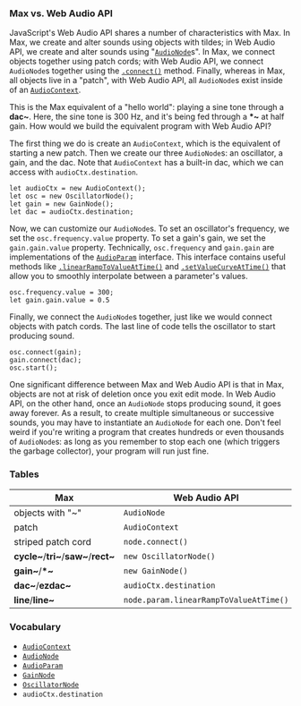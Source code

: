 ### Max vs. Web Audio API

JavaScript's Web Audio API shares a number of characteristics with Max.  In
Max, we create and alter sounds using objects with tildes; in Web Audio API, we
create and alter sounds using
"[`AudioNode`](https://developer.mozilla.org/en-US/docs/Web/API/AudioNode)s".
In Max, we connect objects together using patch cords; with Web Audio API, we
connect `AudioNode`s together using the
[`.connect()`](https://developer.mozilla.org/en-US/docs/Web/API/AudioNode/connect)
method.  Finally, whereas in Max, all objects live in a "patch", with Web Audio
API, all `AudioNode`s exist inside of an
[`AudioContext`](https://developer.mozilla.org/en-US/docs/Web/API/AudioContext).

This is the Max equivalent of a "hello world": playing a sine tone through a
**dac~**.  Here, the sine tone is 300 Hz, and it's being fed through a **\*~**
at half gain.  How would we build the equivalent program with Web Audio API?

The first thing we do is create an `AudioContext`, which is the equivalent of
starting a new patch.  Then we create our three `AudioNode`s: an oscillator, a
gain, and the dac.  Note that `AudioContext` has a built-in dac, which we can
access with `audioCtx.destination`.

	let audioCtx = new AudioContext();
	let osc = new OscillatorNode();
	let gain = new GainNode();
	let dac = audioCtx.destination;

Now, we can customize our `AudioNode`s.  To set an oscillator's frequency, we
set the `osc.frequency.value` property.  To set a gain's gain, we set the
`gain.gain.value` property.  Technically, `osc.frequency` and `gain.gain` are
implementations of the
[`AudioParam`](https://developer.mozilla.org/en-US/docs/Web/API/AudioParam)
interface.  This interface contains useful methods like
[`.linearRampToValueAtTime()`](https://developer.mozilla.org/en-US/docs/Web/API/AudioParam/linearRampToValueAtTime)
and
[`.setValueCurveAtTime()`](https://developer.mozilla.org/en-US/docs/Web/API/AudioParam/setValueCurveAtTime)
that allow you to smoothly interpolate between a parameter's values.

	osc.frequency.value = 300;
	let gain.gain.value = 0.5

Finally, we connect the `AudioNode`s together, just like we would connect
objects with patch cords.  The last line of code tells the oscillator to start
producing sound.

	osc.connect(gain);
	gain.connect(dac);
	osc.start();

One significant difference between Max and Web Audio API is that in Max,
objects are not at risk of deletion once you exit edit mode.  In Web Audio API,
on the other hand, once an `AudioNode` stops producing sound, it goes away
forever.  As a result, to create multiple simultaneous or successive sounds,
you may have to instantiate an `AudioNode` for each one.  Don't feel weird if
you're writing a program that creates hundreds or even thousands of
`AudioNode`s: as long as you remember to stop each one (which triggers the
garbage collector), your program will run just fine.

### Tables

| Max                                    | Web Audio API                          |
| -------------------------------------- | -------------------------------------- |
| objects with "~"                       | `AudioNode`                            |
| patch                                  | `AudioContext`                         |
| striped patch cord                     | `node.connect()`                       |
| **cycle~**/**tri~**/**saw~**/**rect~** | `new OscillatorNode()`                 |
| **gain~**/**\*~**                      | `new GainNode()`                       |
| **dac~**/**ezdac~**                    | `audioCtx.destination`                 |
| **line**/**line~**                     | `node.param.linearRampToValueAtTime()` |


### Vocabulary

- [`AudioContext`](https://developer.mozilla.org/en-US/docs/Web/API/AudioContext)
- [`AudioNode`](https://developer.mozilla.org/en-US/docs/Web/API/AudioNode)
- [`AudioParam`](https://developer.mozilla.org/en-US/docs/Web/API/AudioParam)
- [`GainNode`](https://developer.mozilla.org/en-US/docs/Web/API/GainNode)
- [`OscillatorNode`](https://developer.mozilla.org/en-US/docs/Web/API/OscillatorNode)
- `audioCtx.destination`
